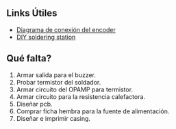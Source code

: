 ## Links Útiles
* [Diagrama de conexión del encoder](https://github.com/RalphBacon/226-Better-Rotary-Encoder---no-switch-bounce/blob/main/YetAnotherRotaryEncoder/YetAnotherRotaryEncoder.ino)
* [DIY soldering station](https://www.instructables.com/DIY-Digital-Soldering-Station/)


## Qué falta?
1. Armar salida para el buzzer.
2. Probar termistor del soldador.
3. Armar circuito del OPAMP para termistor.
4. Armar circuito para la resistencia calefactora.
5. Diseñar pcb.
6. Comprar ficha hembra para la fuente de alimentación.
7. Diseñar e imprimir casing.